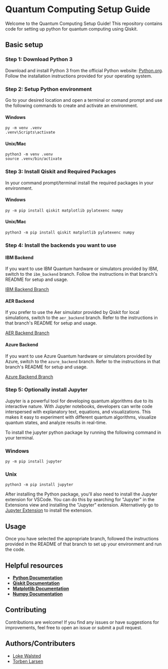# Quantum Computing Setup Guide

Welcome to the Quantum Computing Setup Guide! This repository contains code for setting up python for quantum computing using Qiskit.

## Basic setup

###  Step 1: Download Python 3
Download and install Python 3 from the official Python website: [Python.org](https://www.python.org/downloads/). Follow the installation instructions provided for your operating system.

###  Step 2: Setup Python environment
Go to your desired location and open a terminal or comand prompt and use the following commands to create and activate an environment.

#### Windows
```
py -m venv .venv
.venv\Scripts\activate
```
#### Unix/Mac
```
python3 -m venv .venv
source .venv/bin/activate
```

### Step 3: Install Qiskit and Required Packages
In your command prompt/terminal install the required packages in your environment.

#### Windows
```
py -m pip install qiskit matplotlib pylatexenc numpy
```

#### Unix/Mac
```
python3 -m pip install qiskit matplotlib pylatexenc numpy
```

### Step 4: Install the backends you want to use

#### IBM Backend

If you want to use IBM Quantum hardware or simulators provided by IBM, switch to the `ibm_backend` branch. Follow the instructions in that branch's README for setup and usage.

[IBM Backend Branch](https://github.com/LowkeyCoding/QuantumSetup/tree/ibm_backend)

#### AER Backend

If you prefer to use the Aer simulator provided by Qiskit for local simulations, switch to the `aer_backend` branch. Refer to the instructions in that branch's README for setup and usage.

[AER Backend Branch](https://github.com/LowkeyCoding/QuantumSetup/tree/aer_backend)

#### Azure Backend

If you want to use Azure Quantum hardware or simulators provided by Azure, switch to the `azure_backend` branch. Refer to the instructions in that branch's README for setup and usage.

[Azure Backend Branch](https://github.com/LowkeyCoding/QuantumSetup/tree/azure_backend)

### Step 5: Optionally install Jupyter
Jupyter is a powerful tool for developing quantum algorithms due to its interactive nature. With Jupyter notebooks, developers can write code interspersed with explanatory text, equations, and visualizations. This makes it easy to experiment with different quantum algorithms, visualize quantum states, and analyze results in real-time.

To install the jupyter python package by running the following command in your terminal.
### Windows
```
py -m pip install jupyter
```
### Unix
```
python3 -m pip install jupyter
```
After installing the Python package, you'll also need to install the Jupyter extension for VSCode. You can do this by searching for "Jupyter" in the Extensions view and installing the "Jupyter" extension. Alternatively go to [Jupyter Extension](https://marketplace.visualstudio.com/items?itemName=ms-toolsai.jupyter) to install the extension.



## Usage

Once you have selected the appropriate branch, followed the instructions provided in the README of that branch to set up your environment and run the code.


## Helpful resources
* [**Python Documentation**](https://docs.python.org/3.12/)
* [**Qiskit Documentation**](https://docs.quantum.ibm.com/)
* [**Matplotlib Documentation**](https://matplotlib.org/stable/index.html)
* [**Numpy Documentation**](https://numpy.org/devdocs/)

## Contributing

Contributions are welcome! If you find any issues or have suggestions for improvements, feel free to open an issue or submit a pull request.

## Authors/Contributers
* [Loke Walsted](https://github.com/Lowkeycoding)
* [Torben Larsen](https://github.com/t-larsen/)
